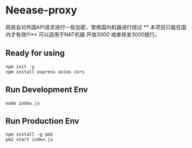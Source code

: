 # Neease-proxy
网易会对外国API请求进行一些加密，使用国内机器进行绕过
** 本项目只能在国内才有效!!!**
可以适用于NAT机器 开放3000 或者转发3000就行。
## Ready for using
```
npm init -y
npm install express axios cors
```

## Run Development Env
```
node index.js
```

## Run Production Env
```
npm install -g pm2
pm2 start index.js
```
